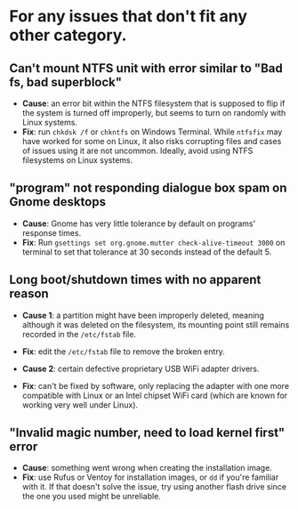 # For any issues that don't fit any other category.
## Can't mount NTFS unit with error similar to "Bad fs, bad superblock"
- **Cause**: an error bit within the NTFS filesystem that is supposed to flip if the system is turned off improperly, but seems to turn on randomly with Linux systems.
- **Fix**: run `chkdsk /f` or `chkntfs` on Windows Terminal. While `ntfsfix` may have worked for some on Linux, it also risks corrupting files and cases of issues using it are not uncommon.
Ideally, avoid using NTFS filesystems on Linux systems.

## "program" not responding dialogue box spam on Gnome desktops
- **Cause**: Gnome has very little tolerance by default on programs' response times.
- **Fix**: Run `gsettings set org.gnome.mutter check-alive-timeout 3000` on terminal to set that tolerance at 30 seconds instead of the default 5.

## Long boot/shutdown times with no apparent reason
- **Cause 1**: a partition might have been improperly deleted, meaning although it was deleted on the filesystem, its mounting point still remains recorded in the `/etc/fstab` file.
- **Fix**: edit the `/etc/fstab` file to remove the broken entry.

- **Cause 2**: certain defective proprietary USB WiFi adapter drivers. 
- **Fix**: can't be fixed by software, only replacing the adapter with one more compatible with Linux or an Intel chipset WiFi card (which are known for working very well under Linux).

## "Invalid magic number, need to load kernel first" error
- **Cause**: something went wrong when creating the installation image.
- **Fix**: use Rufus or Ventoy for installation images, or `dd` if you're familiar with it. If that doesn't solve the issue, try using another flash drive since the one you used might be unreliable. 
